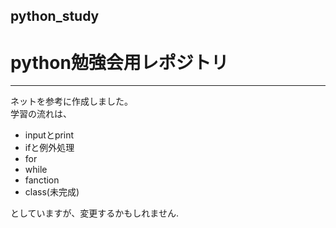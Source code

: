 ## python_study
# python勉強会用レポジトリ
---
ネットを参考に作成しました。  
学習の流れは、  
* inputとprint  
* ifと例外処理  
* for  
* while  
* fanction  
* class(未完成)

としていますが、変更するかもしれません.  
